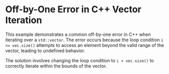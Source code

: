 # Off-by-One Error in C++ Vector Iteration

This example demonstrates a common off-by-one error in C++ when iterating over a `std::vector`.  The error occurs because the loop condition `i <= vec.size()` attempts to access an element beyond the valid range of the vector, leading to undefined behavior.

The solution involves changing the loop condition to `i < vec.size()` to correctly iterate within the bounds of the vector.
